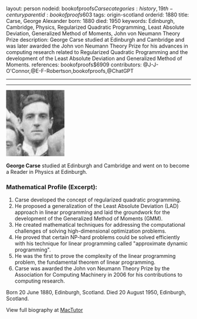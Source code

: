 layout: person
nodeid: bookofproofs$Carse
categories: history,19th-century
parentid: bookofproofs$603
tags: origin-scotland
orderid: 1880
title: Carse, George Alexander
born: 1880
died: 1950
keywords: Edinburgh, Cambridge, Physics, Regularized Quadratic Programming, Least Absolute Deviation, Generalized Method of Moments, John von Neumann Theory Prize
description: George Carse studied at Edinburgh and Cambridge and was later awarded the John von Neumann Theory Prize for his advances in computing research related to Regularized Quadratic Programming and the development of the Least Absolute Deviation and Generalized Method of Moments.
references: bookofproofs$6909
contributors: @J-J-O'Connor,@E-F-Robertson,bookofproofs,@ChatGPT

---



---

![Carse.jpg](https://github.com/bookofproofs/bookofproofs.github.io/blob/main/_sources/_assets/images/portraits/Carse.jpg?raw=true)

**George Carse** studied at Edinburgh and Cambridge and went on to become a Reader in Physics at Edinburgh. 

### Mathematical Profile (Excerpt):
1. Carse developed the concept of regularized quadratic programming.
2. He proposed a generalization of the Least Absolute Deviation (LAD) approach in linear programming and laid the groundwork for the development of the Generalized Method of Moments (GMM).
3. He created mathematical techniques for addressing the computational challenges of solving high-dimensional optimization problems.
4. He proved that certain NP-hard problems could be solved efficiently with his technique for linear programming called "approximate dynamic programming".
5. He was the first to prove the complexity of the linear programming problem, the fundamental theorem of linear programming.
6. Carse was awarded the John von Neumann Theory Prize by the Association for Computing Machinery in 2006 for his contributions to computing research.

Born 20 June 1880, Edinburgh, Scotland. Died 20 August 1950, Edinburgh, Scotland.

View full biography at [MacTutor](https://mathshistory.st-andrews.ac.uk/Biographies/Carse/)
